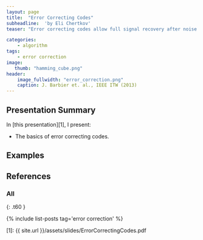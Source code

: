 ```yaml
---
layout: page
title:  "Error Correcting Codes"
subheadline:  'by Eli Chertkov'
teaser: "Error correcting codes allow full signal recovery after noise contamination."

categories:
    - algorithm
tags:
    - error correction
image:
   thumb: "hamming_cube.png"
header:
    image_fullwidth: "error_correction.png"
    caption: J. Barbier et. al., IEEE ITW (2013)
---
```

<!-- Page Content Starts Here -->

## Presentation Summary
In [this presentation][1], I present:

  * The basics of error correcting codes.

## Examples

## References

### All 
{: .t60 }

{% include list-posts tag='error correction' %}

[1]: {{ site.url }}/assets/slides/ErrorCorrectingCodes.pdf
